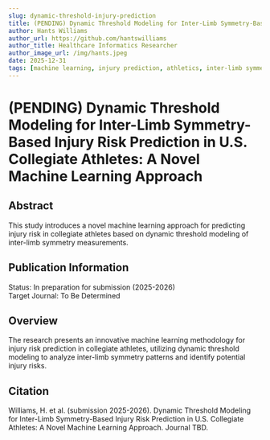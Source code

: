 ```yaml
---
slug: dynamic-threshold-injury-prediction
title: (PENDING) Dynamic Threshold Modeling for Inter-Limb Symmetry-Based Injury Risk Prediction
author: Hants Williams
author_url: https://github.com/hantswilliams
author_title: Healthcare Informatics Researcher
author_image_url: /img/hants.jpeg
date: 2025-12-31
tags: [machine learning, injury prediction, athletics, inter-limb symmetry, collegiate athletes]
---
```


# (PENDING) Dynamic Threshold Modeling for Inter-Limb Symmetry-Based Injury Risk Prediction in U.S. Collegiate Athletes: A Novel Machine Learning Approach

## Abstract

This study introduces a novel machine learning approach for predicting injury risk in collegiate athletes based on dynamic threshold modeling of inter-limb symmetry measurements.

<!--truncate-->

## Publication Information

Status: In preparation for submission (2025-2026)  
Target Journal: To Be Determined

## Overview

The research presents an innovative machine learning methodology for injury risk prediction in collegiate athletes, utilizing dynamic threshold modeling to analyze inter-limb symmetry patterns and identify potential injury risks.

## Citation

Williams, H. et al. (submission 2025-2026). Dynamic Threshold Modeling for Inter-Limb Symmetry-Based Injury Risk Prediction in U.S. Collegiate Athletes: A Novel Machine Learning Approach. Journal TBD.
